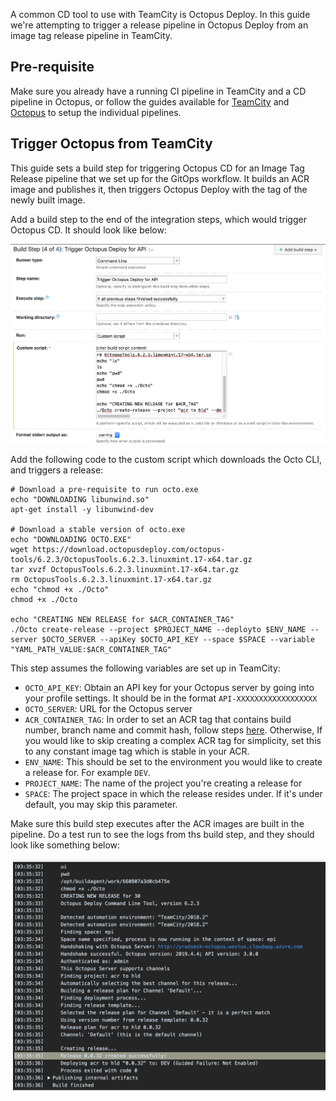 A common CD tool to use with TeamCity is Octopus Deploy. In this guide we're attempting to trigger a release pipeline in Octopus Deploy from an image tag release pipeline in TeamCity. 

## Pre-requisite

Make sure you already have a running CI pipeline in TeamCity and a CD pipeline in Octopus, or follow the guides available for [TeamCity](./README.md) and [Octopus](../octopus/README.md) to setup the individual pipelines. 

## Trigger Octopus from TeamCity

This guide sets a build step for triggering Octopus CD for an Image Tag Release pipeline that we set up for the GitOps workflow. It builds an ACR image and publishes it, then triggers Octopus Deploy with the tag of the newly built image. 

Add a build step to the end of the integration steps, which would trigger Octopus CD. It should look like below:

![](./images/trigger_octo_build_step.png)

Add the following code to the custom script which downloads the Octo CLI, and triggers a release: 

```
# Download a pre-requisite to run octo.exe
echo "DOWNLOADING libunwind.so"
apt-get install -y libunwind-dev

# Download a stable version of octo.exe
echo "DOWNLOADING OCTO.EXE"
wget https://download.octopusdeploy.com/octopus-tools/6.2.3/OctopusTools.6.2.3.linuxmint.17-x64.tar.gz
tar xvzf OctopusTools.6.2.3.linuxmint.17-x64.tar.gz
rm OctopusTools.6.2.3.linuxmint.17-x64.tar.gz
echo "chmod +x ./Octo"
chmod +x ./Octo

echo "CREATING NEW RELEASE for $ACR_CONTAINER_TAG"
./Octo create-release --project $PROJECT_NAME --deployto $ENV_NAME --server $OCTO_SERVER --apiKey $OCTO_API_KEY --space $SPACE --variable "YAML_PATH_VALUE:$ACR_CONTAINER_TAG"
```

This step assumes the following variables are set up in TeamCity:

- `OCTO_API_KEY`: Obtain an API key for your Octopus server by going into your profile settings. It should be in the format `API-XXXXXXXXXXXXXXXXXX`
- `OCTO_SERVER`: URL for the Octopus server
- `ACR_CONTAINER_TAG`: In order to set an ACR tag that contains build number, branch name and commit hash, follow steps [here](./ImageTagRelease.md#creating-an-acr-container-tag-with-branch-name-commit-hash-and-build-number). Otherwise, If you would like to skip creating a complex ACR tag for simplicity, set this to any constant image tag which is stable in your ACR. 
- `ENV_NAME`: This should be set to the environment you would like to create a release for. For example `DEV`.
- `PROJECT_NAME`: The name of the project you're creating a release for
- `SPACE`: The project space in which the release resides under. If it's under default, you may skip this parameter. 

Make sure this build step executes after the ACR images are built in the pipeline. Do a test run to see the logs from ths build step, and they should look like something below:

![](./images/trigger_octo_logs.png)